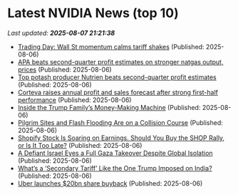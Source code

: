 # Latest NVIDIA News (top 10)
_Last updated: **2025-08-07 21:21:38**_

- [Trading Day: Wall St momentum calms tariff shakes](https://biztoc.com/x/8284fbe5a6c4b196) (Published: 2025-08-06)
- [APA beats second-quarter profit estimates on stronger natgas output, prices](https://biztoc.com/x/f428fac67f3441c7) (Published: 2025-08-06)
- [Top potash producer Nutrien beats second-quarter profit estimates](https://biztoc.com/x/ae6152e2d35e6aba) (Published: 2025-08-06)
- [Corteva raises annual profit and sales forecast after strong first-half performance](https://biztoc.com/x/76f72241e930717f) (Published: 2025-08-06)
- [Inside the Trump Family’s Money-Making Machine](https://biztoc.com/x/6fd12e72a4b45415) (Published: 2025-08-06)
- [Pilgrim Sites and Flash Flooding Are on a Collision Course](https://biztoc.com/x/87eeab565a0280fb) (Published: 2025-08-06)
- [Shopify Stock Is Soaring on Earnings. Should You Buy the SHOP Rally, or Is It Too Late?](https://biztoc.com/x/8630354623165c25) (Published: 2025-08-06)
- [A Defiant Israel Eyes a Full Gaza Takeover Despite Global Isolation](https://biztoc.com/x/6669cb8d0083bf4c) (Published: 2025-08-06)
- [What’s a ‘Secondary Tariff’ Like the One Trump Imposed on India?](https://biztoc.com/x/2d1cdec6c8401632) (Published: 2025-08-06)
- [Uber launches $20bn share buyback](https://biztoc.com/x/520d3b6a5e18a4e5) (Published: 2025-08-06)

